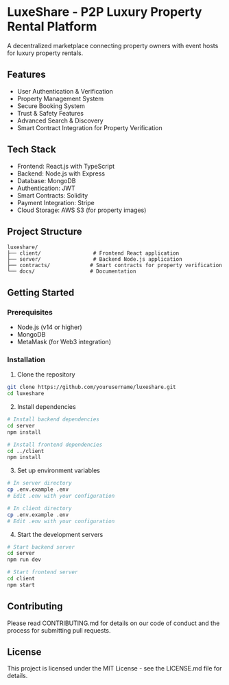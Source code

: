 # LuxeShare - P2P Luxury Property Rental Platform

A decentralized marketplace connecting property owners with event hosts for luxury property rentals.

## Features

- User Authentication & Verification
- Property Management System
- Secure Booking System
- Trust & Safety Features
- Advanced Search & Discovery
- Smart Contract Integration for Property Verification

## Tech Stack

- Frontend: React.js with TypeScript
- Backend: Node.js with Express
- Database: MongoDB
- Authentication: JWT
- Smart Contracts: Solidity
- Payment Integration: Stripe
- Cloud Storage: AWS S3 (for property images)

## Project Structure

```
luxeshare/
├── client/                 # Frontend React application
├── server/                 # Backend Node.js application
├── contracts/             # Smart contracts for property verification
└── docs/                  # Documentation
```

## Getting Started

### Prerequisites

- Node.js (v14 or higher)
- MongoDB
- MetaMask (for Web3 integration)

### Installation

1. Clone the repository
```bash
git clone https://github.com/yourusername/luxeshare.git
cd luxeshare
```

2. Install dependencies
```bash
# Install backend dependencies
cd server
npm install

# Install frontend dependencies
cd ../client
npm install
```

3. Set up environment variables
```bash
# In server directory
cp .env.example .env
# Edit .env with your configuration

# In client directory
cp .env.example .env
# Edit .env with your configuration
```

4. Start the development servers
```bash
# Start backend server
cd server
npm run dev

# Start frontend server
cd client
npm start
```

## Contributing

Please read CONTRIBUTING.md for details on our code of conduct and the process for submitting pull requests.

## License

This project is licensed under the MIT License - see the LICENSE.md file for details. 